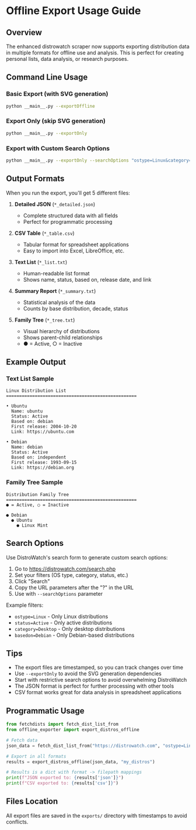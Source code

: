 # Offline Export Usage Guide

## Overview
The enhanced distrowatch scraper now supports exporting distribution data in multiple formats for offline use and analysis. This is perfect for creating personal lists, data analysis, or research purposes.

## Command Line Usage

### Basic Export (with SVG generation)
```bash
python __main__.py --exportOffline
```

### Export Only (skip SVG generation)
```bash
python __main__.py --exportOnly
```

### Export with Custom Search Options
```bash
python __main__.py --exportOnly --searchOptions "ostype=Linux&category=Desktop&status=Active"
```

## Output Formats

When you run the export, you'll get 5 different files:

1. **Detailed JSON** (`*_detailed.json`)
   - Complete structured data with all fields
   - Perfect for programmatic processing

2. **CSV Table** (`*_table.csv`)
   - Tabular format for spreadsheet applications
   - Easy to import into Excel, LibreOffice, etc.

3. **Text List** (`*_list.txt`)
   - Human-readable list format
   - Shows name, status, based on, release date, and link

4. **Summary Report** (`*_summary.txt`)
   - Statistical analysis of the data
   - Counts by base distribution, decade, status

5. **Family Tree** (`*_tree.txt`)
   - Visual hierarchy of distributions
   - Shows parent-child relationships
   - ● = Active, ○ = Inactive

## Example Output

### Text List Sample
```
Linux Distribution List
==================================================

• Ubuntu
  Name: ubuntu
  Status: Active
  Based on: debian
  First release: 2004-10-20
  Link: https://ubuntu.com

• Debian
  Name: debian
  Status: Active
  Based on: independent
  First release: 1993-09-15
  Link: https://debian.org
```

### Family Tree Sample
```
Distribution Family Tree
==================================================
● = Active, ○ = Inactive

● Debian
  ● Ubuntu
    ● Linux Mint
```

## Search Options

Use DistroWatch's search form to generate custom search options:

1. Go to https://distrowatch.com/search.php
2. Set your filters (OS type, category, status, etc.)
3. Click "Search"
4. Copy the URL parameters after the "?" in the URL
5. Use with `--searchOptions` parameter

Example filters:
- `ostype=Linux` - Only Linux distributions
- `status=Active` - Only active distributions
- `category=Desktop` - Only desktop distributions
- `basedon=Debian` - Only Debian-based distributions

## Tips

- The export files are timestamped, so you can track changes over time
- Use `--exportOnly` to avoid the SVG generation dependencies
- Start with restrictive search options to avoid overwhelming DistroWatch
- The JSON format is perfect for further processing with other tools
- CSV format works great for data analysis in spreadsheet applications

## Programmatic Usage

```python
from fetchdists import fetch_dist_list_from
from offline_exporter import export_distros_offline

# Fetch data
json_data = fetch_dist_list_from("https://distrowatch.com", "ostype=Linux&status=Active")

# Export in all formats
results = export_distros_offline(json_data, "my_distros")

# Results is a dict with format -> filepath mappings
print(f"JSON exported to: {results['json']}")
print(f"CSV exported to: {results['csv']}")
```

## Files Location

All export files are saved in the `exports/` directory with timestamps to avoid conflicts.
